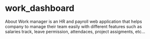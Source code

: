 # work_dashboard
About Work manager is an HR and payroll web application that helps company to manage their team easily with different features such as salaries track, leave permission, attendaces, project assigments, etc...
